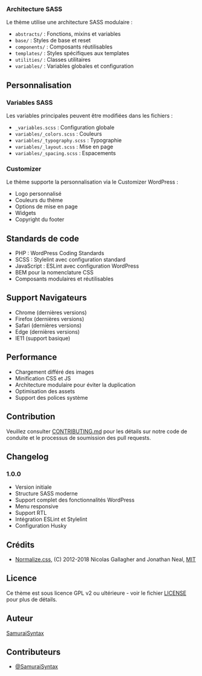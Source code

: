 ### Architecture SASS

Le thème utilise une architecture SASS modulaire :

- `abstracts/` : Fonctions, mixins et variables
- `base/` : Styles de base et reset
- `components/` : Composants réutilisables
- `templates/` : Styles spécifiques aux templates
- `utilities/` : Classes utilitaires
- `variables/` : Variables globales et configuration

## Personnalisation

### Variables SASS

Les variables principales peuvent être modifiées dans les fichiers :

- `_variables.scss` : Configuration globale
- `variables/_colors.scss` : Couleurs
- `variables/_typography.scss` : Typographie
- `variables/_layout.scss` : Mise en page
- `variables/_spacing.scss` : Espacements

### Customizer

Le thème supporte la personnalisation via le Customizer WordPress :

- Logo personnalisé
- Couleurs du thème
- Options de mise en page
- Widgets
- Copyright du footer

## Standards de code

- PHP : WordPress Coding Standards
- SCSS : Stylelint avec configuration standard
- JavaScript : ESLint avec configuration WordPress
- BEM pour la nomenclature CSS
- Composants modulaires et réutilisables

## Support Navigateurs

- Chrome (dernières versions)
- Firefox (dernières versions)
- Safari (dernières versions)
- Edge (dernières versions)
- IE11 (support basique)

## Performance

- Chargement différé des images
- Minification CSS et JS
- Architecture modulaire pour éviter la duplication
- Optimisation des assets
- Support des polices système

## Contribution

Veuillez consulter [CONTRIBUTING.md](CONTRIBUTING.md) pour les détails sur notre code de conduite et le processus de soumission des pull requests.

## Changelog

### 1.0.0

- Version initiale
- Structure SASS moderne
- Support complet des fonctionnalités WordPress
- Menu responsive
- Support RTL
- Intégration ESLint et Stylelint
- Configuration Husky

## Crédits

- [Normalize.css](https://necolas.github.io/normalize.css/), (C) 2012-2018 Nicolas Gallagher and Jonathan Neal, [MIT](https://opensource.org/licenses/MIT)

## Licence

Ce thème est sous licence GPL v2 ou ultérieure - voir le fichier [LICENSE](LICENSE) pour plus de détails.

## Auteur

[SamuraiSyntax](https://github.com/SamuraiSyntax)

## Contributeurs

- [@SamuraiSyntax](https://github.com/SamuraiSyntax)
